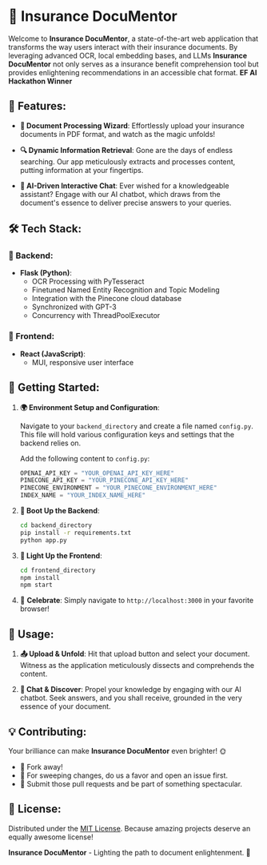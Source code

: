 # 🚀 **Insurance DocuMentor**

Welcome to **Insurance DocuMentor**, a state-of-the-art web application that transforms the way users interact with their insurance documents. By leveraging advanced OCR, local embedding bases, and LLMs **Insurance DocuMentor** not only serves as a insurance benefit comprehension tool but provides enlightening recommendations in an accessible chat format. **EF AI Hackathon Winner**

## 🌟 **Features**:

- **📜 Document Processing Wizard**: Effortlessly upload your insurance documents in PDF format, and watch as the magic unfolds!
  
- **🔍 Dynamic Information Retrieval**: Gone are the days of endless searching. Our app meticulously extracts and processes content, putting information at your fingertips.

- **💬 AI-Driven Interactive Chat**: Ever wished for a knowledgeable assistant? Engage with our AI chatbot, which draws from the document's essence to deliver precise answers to your queries. 

## 🛠 **Tech Stack**:

### 🔧 Backend:
  - **Flask (Python)**:
    - OCR Processing with PyTesseract
    - Finetuned Named Entity Recognition and Topic Modeling
    - Integration with the Pinecone cloud database 
    - Synchronized with GPT-3
    - Concurrency with ThreadPoolExecutor
  
### 🎨 Frontend:
  - **React (JavaScript)**:
    -  MUI, responsive user interface

## 🚀 **Getting Started**:


1. **🌍 Environment Setup and Configuration**:

   Navigate to your `backend_directory` and create a file named `config.py`. This file will hold various configuration keys and settings that the backend relies on.

   Add the following content to `config.py`:
   
   ```python
   OPENAI_API_KEY = "YOUR_OPENAI_API_KEY_HERE"
   PINECONE_API_KEY = "YOUR_PINECONE_API_KEY_HERE"
   PINECONE_ENVIRONMENT = "YOUR_PINECONE_ENVIRONMENT_HERE"
   INDEX_NAME = "YOUR_INDEX_NAME_HERE"

2. **🔧 Boot Up the Backend**:
    ```bash
    cd backend_directory
    pip install -r requirements.txt
    python app.py
    ```

3. **🎨 Light Up the Frontend**:
    ```bash
    cd frontend_directory
    npm install
    npm start
    ```

3. 🎉 **Celebrate**: Simply navigate to `http://localhost:3000` in your favorite browser!

## 📖 **Usage**:

1. **📤 Upload & Unfold**: Hit that upload button and select your document. Witness as the application meticulously dissects and comprehends the content.
   
2. **🤖 Chat & Discover**: Propel your knowledge by engaging with our AI chatbot. Seek answers, and you shall receive, grounded in the very essence of your document.

## 💡 **Contributing**:

Your brilliance can make **Insurance DocuMentor** even brighter! 🌞
- 🍴 Fork away!
- 📝 For sweeping changes, do us a favor and open an issue first.
- 💼 Submit those pull requests and be part of something spectacular.

## 📜 **License**:

Distributed under the [MIT License](LICENSE). Because amazing projects deserve an equally awesome license!

**Insurance DocuMentor** - Lighting the path to document enlightenment. 🌟

